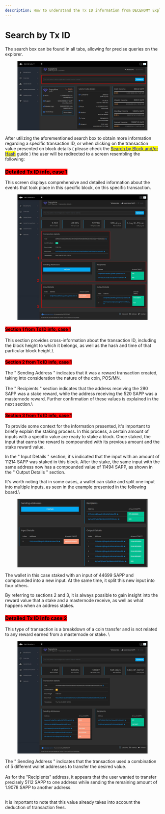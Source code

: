 ```yaml
---
description: How to understand the Tx ID information from DECENOMY Explorer
---
```


# Search by Tx ID

The search box can be found in all tabs, allowing for precise queries on the explorer.&#x20;

<figure><img src="../.gitbook/assets/Explorer search box.jpg" alt=""><figcaption></figcaption></figure>

After utilizing the aforementioned search box to obtain more information regarding a specific transaction ID, or when clicking on the transaction value presented on block details ( please check the [<mark style="color:blue;">Search by Block and/or Hash</mark>](search-by-block-and-or-hash.md) guide ) the user will be redirected to a screen resembling the following:

### &#x20;<mark style="background-color:red;">Detailed Tx ID info, case 1</mark>&#x20;

This screen displays comprehensive and detailed information about the events that took place in this specific block, on this specific transaction.

<figure><img src="../.gitbook/assets/Explorer tx detail_v1.jpg" alt=""><figcaption></figcaption></figure>

#### &#x20;<mark style="background-color:red;">Section 1 from Tx  ID info, case 1</mark> &#x20;

This section provides cross-information about the transaction ID, including the block height to which it belongs, as well as the hash and time of that particular block height.\


#### &#x20;<mark style="background-color:red;">Section 2 from Tx  ID info, case 1</mark> &#x20;

The " Sending Address " indicates that it was a reward transaction created, taking into consideration the nature of the coin, POS/MN.\
\
The " Recipients " section indicates that the address receiving the 280 SAPP was a stake reward, while the address receiving the 520 SAPP was a masternode reward. Further confirmation of these values is explained in the next section.\


#### &#x20;<mark style="background-color:red;">Section 3 from Tx  ID info, case 1</mark> &#x20;

To provide some context for the information presented, it's important to briefly explain the staking process. In this process, a certain amount of inputs with a specific value are ready to stake a block. Once staked, the input that earns the reward is compounded with its previous amount and the stake reward value.

In the " Input Details " section, it's indicated that the input with an amount of 11214 SAPP was staked in this block. After the stake, the same input with the same address now has a compounded value of 11494 SAPP, as shown in the " Output Details " section.

It's worth noting that in some cases, a wallet can stake and split one input into multiple inputs, as seen in the example presented in the following board.\


<figure><img src="../.gitbook/assets/Explorer stake and splitting.jpg" alt=""><figcaption></figcaption></figure>

The wallet in this case staked with an input of 44699 SAPP and compounded into a new input. At the same time, it split this new input into four others.

By referring to sections 2 and 3, it is always possible to gain insight into the reward value that a stake and a masternode receive, as well as what happens when an address stakes.



### &#x20;<mark style="background-color:red;">Detailed Tx ID info case 2</mark>&#x20;

This type of transaction is a breakdown of a coin transfer and is not related to any reward earned from a masternode or stake. \


<figure><img src="../.gitbook/assets/Explorer tx_3 detail.jpg" alt=""><figcaption></figcaption></figure>

The " Sending Address " indicates that the transaction used a combination of 5 different wallet addresses to transfer the desired value.\
\
As for the "Recipients" address, it appears that the user wanted to transfer precisely 5112 SAPP to one address while sending the remaining amount of 1.9078 SAPP to another address.&#x20;

\
It is important to note that this value already takes into account the deduction of transaction fees.
